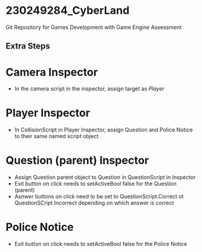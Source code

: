 # 230249284_CyberLand
Git Repository for Games Development with Game Engine Assessment

## Extra Steps
# Camera Inspector
- In the camera script in the inspector, assign target as *Player*

# Player Inspector
- In CollisionScript in Player Inspector, assign Question and Police Notice to their same named script object

# Question (parent) Inspector
- Assign Question parent object to Question in QuestionScript in Inspector
- Exit button on click needs to setActiveBool false for the Question (parent)
- Asnwer buttons on click need to be set to QuestionScript.Correct ot QuestionSCript.Incorrect depending on which answer is correct 

# Police Notice 
- Exit button on click needs to setActiveBool false for the Police Notice 
  
